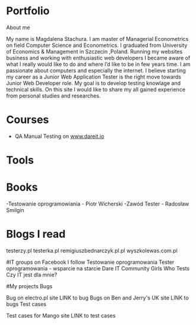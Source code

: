 # Portfolio

About me

My name is Magdalena Stachura. I am master of Managerial Econometrics on field Computer Science and Econometrics. I graduated from University of Economics & Management in Szczecin ,Poland. Running my websites business and working with enthusiastic web developers I became aware of what I really would like to do and where I’d like to be in few years time. I am passionate about computers and especially the internet. I believe starting my career as a Junior Web Application Tester is the right move towards Junior Web Developer role. My goal is to develop testing knowlage and technical skills. On this site I would like to share my all gained experience from personal studies and researches. 


# Courses

  * QA Manual Testing on www.dareit.io


# Tools

# Books
-Testowanie oprogramowiania - Piotr Wicherski
-Zawód Tester - Radosław Smilgin

# Blogs I read
testerzy.pl
testerka.pl
remigiuszbednarczyk.pl.pl
wyszkolewas.com.pl

#IT groups on Facebook I follow
Testowanie oprogramowania
Tester oprogramowania - wsparcie na starcie
Dare IT Community
Girls Who Tests
Czy IT jest dla mnie?

#My projects
Bugs

Bug on electro.pl site LINK to bug
Bugs on Ben and Jerry's UK site LINK to bugs
Test cases

Test cases for Mango site LINK to test cases





